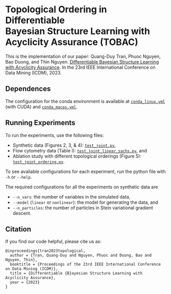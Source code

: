 # Topological Ordering in Differentiable Bayesian Structure Learning with Acyclicity Assurance (TOBAC)
This is the implementation of our paper: Quang-Duy Tran, Phuoc Nguyen, Bao Duong, and Thin Nguyen. [Differentiable Bayesian Structure Learning with Acyclicity Assurance](https://arxiv.org/abs/2309.01392). In the 23rd IEEE International Conference on Data Mining (ICDM), 2023.

## Dependences 
The configuration for the conda environment is available at [```conda_linux.yml```](conda_linux.yml) (with CUDA) and [```conda_macos.yml```](conda_macos.yml).

## Running Experiments
To run the experiments, use the following files:
- Synthetic data (Figures 2, 3, & 4): [```test_joint.py```](test_joint.py),
- Flow cytometry data (Table I): [```test_joint_linear_sachs.py```](test_joint_linear_sachs.py), and
- Ablation study with different topological orderings (Figure 5): [```test_joint_ordering.py```](test_joint_ordering.py).

To see available configurations for each experiment, run the python file with ```-h``` or ```--help```.

The required configurations for all the experiments on synthetic data are 
- ```--n_vars```: the number of variables in the simulated data,
- ```--model``` (```linear``` or ```nonlinear```): the model for generating the data, and
- ```--n_particles```: the number of particles in Stein variational gradient descent.

## Citation
If you find our code helpful, please cite us as:
```
@inproceedings{tran2023topological,
  author = {Tran, Quang-Duy and Nguyen, Phuoc and Duong, Bao and Nguyen, Thin},
  booktitle = {Proceedings of the 23rd IEEE International Conference on Data Mining (ICDM)},
  title = {Differentiable {B}ayesian Structure Learning with Acyclicity Assurance},
  year = {2023}
}
```
